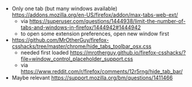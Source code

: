 - Only one tab (but many windows available) https://addons.mozilla.org/en-US/firefox/addon/max-tabs-web-ext/
  - via https://superuser.com/questions/1444938/limit-the-number-of-tabs-and-windows-in-firefox/1444942#1444942
  - to open some extension preferences, open new window first
- https://github.com/MrOtherGuy/firefox-csshacks/tree/master/chrome/hide_tabs_toolbar_osx.css
  - needed first loaded https://mrotherguy.github.io/firefox-csshacks/?file=window_control_placeholder_support.css
  - via https://www.reddit.com/r/firefox/comments/12r5rng/hide_tab_bar/
- Maybe relevant https://support.mozilla.org/bm/questions/1411466
